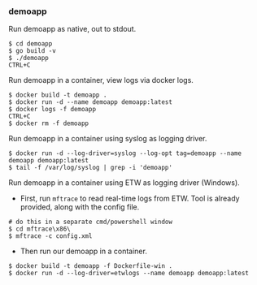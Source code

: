 ### demoapp

Run demoapp as native, out to stdout.

```
$ cd demoapp
$ go build -v
$ ./demoapp
CTRL+C
```

Run demoapp in a container, view logs via docker logs.

```
$ docker build -t demoapp .
$ docker run -d --name demoapp demoapp:latest
$ docker logs -f demoapp
CTRL+C
$ docker rm -f demoapp
```

Run demoapp in a container using syslog as logging driver.

```
$ docker run -d --log-driver=syslog --log-opt tag=demoapp --name demoapp demoapp:latest
$ tail -f /var/log/syslog | grep -i 'demoapp'
```

Run demoapp in a container using ETW as logging driver (Windows).

* First, run `mftrace` to read real-time logs from ETW. Tool is already provided, along with the config file.

```
# do this in a separate cmd/powershell window
$ cd mftrace\x86\
$ mftrace -c config.xml
```

* Then run our demoapp in a container.

```
$ docker build -t demoapp -f Dockerfile-win .
$ docker run -d --log-driver=etwlogs --name demoapp demoapp:latest
```
